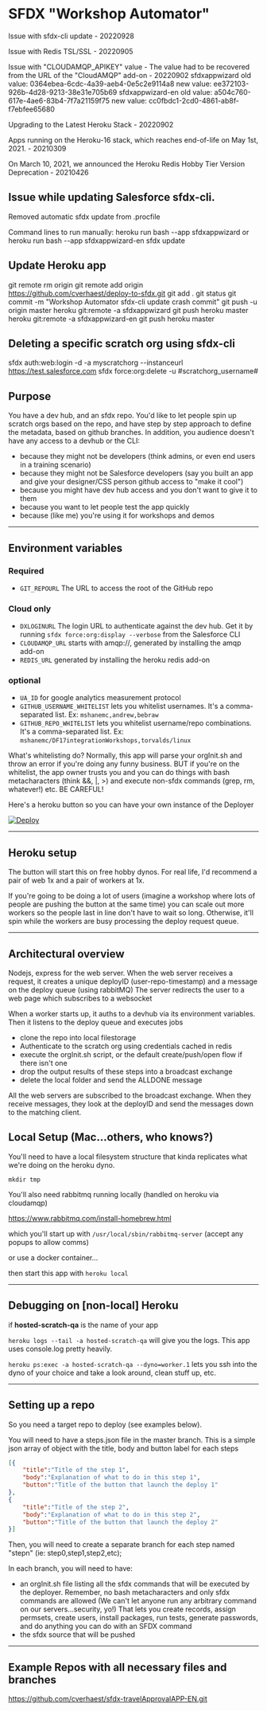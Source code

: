 # SFDX "Workshop Automator"

Issue with sfdx-cli update - 20220928

Issue with Redis TSL/SSL - 20220905

Issue with "CLOUDAMQP_APIKEY" value - The value had to be recovered from the URL of the "CloudAMQP" add-on - 20220902
sfdxappwizard
old value: 0364ebea-6cdc-4a39-aeb4-0e5c2e9114a8
new value: ee372103-926b-4d28-9213-38e31e705b69
sfdxappwizard-en
old value: a504c760-617e-4ae6-83b4-7f7a21159f75
new value: cc0fbdc1-2cd0-4861-ab8f-f7ebfee65680

Upgrading to the Latest Heroku Stack - 20220902

Apps running on the Heroku-16 stack, which reaches end-of-life on May 1st, 2021. - 20210309

On March 10, 2021, we announced the Heroku Redis Hobby Tier Version Deprecation - 20210426

## Issue while updating Salesforce sfdx-cli.
Removed automatic sfdx update from .procfile

Command lines to run manually: 
heroku run bash --app sfdxappwizard or heroku run bash --app sfdxappwizard-en
sfdx update

## Update Heroku app
git remote rm origin
git remote add origin https://github.com/cverhaest/deploy-to-sfdx.git
git add .
git status
git commit -m "Workshop Automator sfdx-cli update crash commit"
git push -u origin master
heroku git:remote -a sfdxappwizard
git push heroku master
heroku git:remote -a sfdxappwizard-en
git push heroku master

## Deleting a specific scratch org using sfdx-cli
sfdx auth:web:login -d -a myscratchorg --instanceurl https://test.salesforce.com
sfdx force:org:delete -u #scratchorg_username#

## Purpose

You have a dev hub, and an sfdx repo.  You'd like to let people spin up scratch orgs based on the repo, and have step by step approach to define the metadata, based on github  branches. In addition, you audience doesn't have any access to a devhub or the CLI:
* because they might not be developers (think admins, or even end users in a training scenario)
* because they might not be Salesforce developers (say you built an app and give your designer/CSS person github access to "make it cool")
* because you might have dev hub access and you don't want to give it to them
* because you want to let people test the app quickly
* because (like me) you're using it for workshops and demos
---

## Environment variables

### Required
* `GIT_REPOURL` The URL to access the root of the GitHub repo

### Cloud only
* `DXLOGINURL` The login URL to authenticate against the dev hub. Get it by running `sfdx force:org:display --verbose` from the Salesforce CLI
* `CLOUDAMQP_URL` starts with amqp://, generated by installing the amqp add-on
* `REDIS_URL` generated by installing the heroku redis add-on

### optional
* `UA_ID` for google analytics measurement protocol
* `GITHUB_USERNAME_WHITELIST` lets you whitelist usernames.  It's a comma-separated list.  Ex: `mshanemc,andrew,bebraw`
* `GITHUB_REPO_WHITELIST` lets you whitelist username/repo combinations.  It's a comma-separated list. Ex: `mshanemc/DF17integrationWorkshops,torvalds/linux`

What's whitelisting do?  Normally, this app will parse your orgInit.sh and throw an error if you're doing any funny business.  BUT if you're on the whitelist, the app owner trusts you and you can do things with bash metacharacters (think &&, |, >) and execute non-sfdx commands  (grep, rm, whatever!) etc.  BE CAREFUL!

Here's a heroku button so you can have your own instance of the Deployer

[![Deploy](https://www.herokucdn.com/deploy/button.svg)](https://heroku.com/deploy?template=https%3A%2F%2Fgithub.com%2Fcverhaest%2Fdeploy-to-sfdx)

---
## Heroku setup

The button will start this on free hobby dynos.  For real life, I'd recommend a pair of web 1x and a pair of workers at 1x.

If you're going to be doing a lot of users (imagine a workshop where lots of people are pushing the button at the same time) you can scale out more workers so the people last in line don't have to wait so long.  Otherwise, it'll spin while the workers are busy processing the deploy request queue.

---

## Architectural overview

Nodejs, express for the web server.
When the web server receives a request, it creates a unique deployID (user-repo-timestamp) and a message on the deploy queue (using rabbitMQ)
The server redirects the user to a web page which subscribes to a websocket

When a worker starts up, it auths to a devhub via its environment variables.
Then it listens to the deploy queue and executes jobs
* clone the repo into local filestorage
* Authenticate to the scratch org using credentials cached in redis
* execute the orgInit.sh script, or the default create/push/open flow if there isn't one
* drop the output results of these steps into a broadcast exchange
* delete the local folder and send the ALLDONE message

All the web servers are subscribed to the broadcast exchange.  When they receive messages, they look at the deployID and send the messages down to the matching client.

## Local Setup (Mac...others, who knows?)

You'll need to have a local filesystem structure that kinda replicates what we're doing on the heroku dyno.
```
mkdir tmp
```

You'll also need rabbitmq running locally (handled on heroku via cloudamqp)

https://www.rabbitmq.com/install-homebrew.html  

which you'll start up with
`/usr/local/sbin/rabbitmq-server` (accept any popups to allow comms)

or use a docker container...

then start this app with
`heroku local`

---
## Debugging on [non-local] Heroku
if **hosted-scratch-qa** is the name of your app

`heroku logs --tail -a hosted-scratch-qa` will give you the logs.  This app uses console.log pretty heavily.

`heroku ps:exec -a hosted-scratch-qa --dyno=worker.1` lets you ssh into the dyno of your choice and take a look around, clean stuff up, etc.

---
## Setting up a repo

So you need a target repo to deploy (see examples below).  

You will need to have a steps.json file in the master branch.
This is a simple json array of object with the title, body and button label for each steps

```json
[{
    "title":"Title of the step 1",
    "body":"Explanation of what to do in this step 1",
    "button":"Title of the button that launch the deploy 1"
},
{
    "title":"Title of the step 2",
    "body":"Explanation of what to do in this step 2",
    "button":"Title of the button that launch the deploy 2"
}]
``` 

Then, you will need to create a separate branch for each step named "stepn" (ie: step0,step1,step2,etc);

In each branch, you will need to have:
* an orgInit.sh file listing all the sfdx commands that will be executed by the deployer. Remember, no bash metacharacters and only sfdx commands are allowed (We can't let anyone run any arbitrary command on our servers...security, yo!) That lets you create records, assign permsets, create users, install packages, run tests, generate passwords, and do anything you can do with an SFDX command
* the sfdx source that will be pushed 

---
## Example Repos with all necessary files and branches

https://github.com/cverhaest/sfdx-travelApprovalAPP-EN.git

